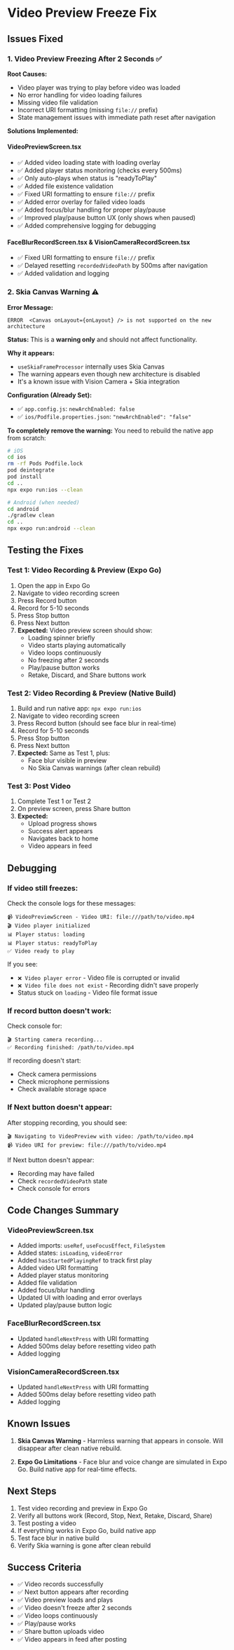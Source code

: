 # Video Preview Freeze Fix

## Issues Fixed

### 1. Video Preview Freezing After 2 Seconds ✅

**Root Causes:**
- Video player was trying to play before video was loaded
- No error handling for video loading failures
- Missing video file validation
- Incorrect URI formatting (missing `file://` prefix)
- State management issues with immediate path reset after navigation

**Solutions Implemented:**

#### VideoPreviewScreen.tsx
- ✅ Added video loading state with loading overlay
- ✅ Added player status monitoring (checks every 500ms)
- ✅ Only auto-plays when status is "readyToPlay"
- ✅ Added file existence validation
- ✅ Fixed URI formatting to ensure `file://` prefix
- ✅ Added error overlay for failed video loads
- ✅ Added focus/blur handling for proper play/pause
- ✅ Improved play/pause button UX (only shows when paused)
- ✅ Added comprehensive logging for debugging

#### FaceBlurRecordScreen.tsx & VisionCameraRecordScreen.tsx
- ✅ Fixed URI formatting to ensure `file://` prefix
- ✅ Delayed resetting `recordedVideoPath` by 500ms after navigation
- ✅ Added validation and logging

### 2. Skia Canvas Warning ⚠️

**Error Message:**
```
ERROR  <Canvas onLayout={onLayout} /> is not supported on the new architecture
```

**Status:** This is a **warning only** and should not affect functionality.

**Why it appears:**
- `useSkiaFrameProcessor` internally uses Skia Canvas
- The warning appears even though new architecture is disabled
- It's a known issue with Vision Camera + Skia integration

**Configuration (Already Set):**
- ✅ `app.config.js`: `newArchEnabled: false`
- ✅ `ios/Podfile.properties.json`: `"newArchEnabled": "false"`

**To completely remove the warning:**
You need to rebuild the native app from scratch:

```bash
# iOS
cd ios
rm -rf Pods Podfile.lock
pod deintegrate
pod install
cd ..
npx expo run:ios --clean

# Android (when needed)
cd android
./gradlew clean
cd ..
npx expo run:android --clean
```

## Testing the Fixes

### Test 1: Video Recording & Preview (Expo Go)

1. Open the app in Expo Go
2. Navigate to video recording screen
3. Press Record button
4. Record for 5-10 seconds
5. Press Stop button
6. Press Next button
7. **Expected:** Video preview screen should show:
   - Loading spinner briefly
   - Video starts playing automatically
   - Video loops continuously
   - No freezing after 2 seconds
   - Play/pause button works
   - Retake, Discard, and Share buttons work

### Test 2: Video Recording & Preview (Native Build)

1. Build and run native app: `npx expo run:ios`
2. Navigate to video recording screen
3. Press Record button (should see face blur in real-time)
4. Record for 5-10 seconds
5. Press Stop button
6. Press Next button
7. **Expected:** Same as Test 1, plus:
   - Face blur visible in preview
   - No Skia Canvas warnings (after clean rebuild)

### Test 3: Post Video

1. Complete Test 1 or Test 2
2. On preview screen, press Share button
3. **Expected:**
   - Upload progress shows
   - Success alert appears
   - Navigates back to home
   - Video appears in feed

## Debugging

### If video still freezes:

Check the console logs for these messages:

```
📹 VideoPreviewScreen - Video URI: file:///path/to/video.mp4
🎬 Video player initialized
📊 Player status: loading
📊 Player status: readyToPlay
✅ Video ready to play
```

If you see:
- `❌ Video player error` - Video file is corrupted or invalid
- `❌ Video file does not exist` - Recording didn't save properly
- Status stuck on `loading` - Video file format issue

### If record button doesn't work:

Check console for:
```
🎬 Starting camera recording...
✅ Recording finished: /path/to/video.mp4
```

If recording doesn't start:
- Check camera permissions
- Check microphone permissions
- Check available storage space

### If Next button doesn't appear:

After stopping recording, you should see:
```
🎬 Navigating to VideoPreview with video: /path/to/video.mp4
📹 Video URI for preview: file:///path/to/video.mp4
```

If Next button doesn't appear:
- Recording may have failed
- Check `recordedVideoPath` state
- Check console for errors

## Code Changes Summary

### VideoPreviewScreen.tsx
- Added imports: `useRef`, `useFocusEffect`, `FileSystem`
- Added states: `isLoading`, `videoError`
- Added `hasStartedPlayingRef` to track first play
- Added video URI formatting
- Added player status monitoring
- Added file validation
- Added focus/blur handling
- Updated UI with loading and error overlays
- Updated play/pause button logic

### FaceBlurRecordScreen.tsx
- Updated `handleNextPress` with URI formatting
- Added 500ms delay before resetting video path
- Added logging

### VisionCameraRecordScreen.tsx
- Updated `handleNextPress` with URI formatting
- Added 500ms delay before resetting video path
- Added logging

## Known Issues

1. **Skia Canvas Warning** - Harmless warning that appears in console. Will disappear after clean native rebuild.

2. **Expo Go Limitations** - Face blur and voice change are simulated in Expo Go. Build native app for real-time effects.

## Next Steps

1. Test video recording and preview in Expo Go
2. Verify all buttons work (Record, Stop, Next, Retake, Discard, Share)
3. Test posting a video
4. If everything works in Expo Go, build native app
5. Test face blur in native build
6. Verify Skia warning is gone after clean rebuild

## Success Criteria

- ✅ Video records successfully
- ✅ Next button appears after recording
- ✅ Video preview loads and plays
- ✅ Video doesn't freeze after 2 seconds
- ✅ Video loops continuously
- ✅ Play/pause works
- ✅ Share button uploads video
- ✅ Video appears in feed after posting

